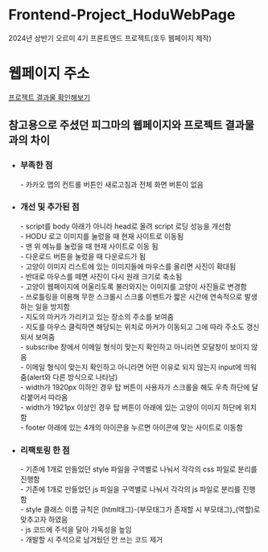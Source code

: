 # Frontend-Project_HoduWebPage
2024년 상반기 오르미 4기 프론트엔드 프로젝트(호두 웹페이지 제작)

<h1>웹페이지 주소</h1>
<a href="https://allewis0201.github.io/Frontend-Project_HoduWebPage/FE_Project/FE_Project.html">프로젝트 결과물 확인해보기 </a>



<h2>참고용으로 주셨던 피그마의 웹페이지와 프로젝트 결과물과의 차이</h2>

- <h3>부족한 점</h3>
  - 카카오 맵의 컨트롤 버튼인 새로고침과 전체 화면 버튼이 없음<br>
- <h3>개선 및 추가된 점</h3>
  - script를 body 아래가 아니라 head로 올려 script 로딩 성능을 개선함<br>
  - HODU 로고 이미지를 눌렀을 때 현재 사이트로 이동됨<br>
  - 맨 위 메뉴를 눌렀을 때 현재 사이트로 이동 됨<br>
  - 다운로드 버튼을 눌렀을 때 다운로드가 됨<br>
  - 고양이 이미지 리스트에 있는 이미지들에 마우스를 올리면 사진이 확대됨<br>
  - 반대로 마우스를 떼면 사진이 다시 원래 크기로 축소됨<br>
  - 고양이 웹페이지에 어울리도록 불러와지는 이미지를 고양이 사진들로 변경함<br>
  - 쓰로틀링을 이용해 무한 스크롤시 스크롤 이벤트가 짧은 시간에 연속적으로 발생하는 일을 방지함<br>
  - 지도의 마커가 가리키고 있는 장소의 주소를 보여줌<br>
  - 지도를 마우스 클릭하면 해당되는 위치로 마커가 이동되고 그에 따라 주소도 갱신되서 보여줌<br>
  - subscribe 창에서 이메일 형식이 맞는지 확인하고 아니라면 모달창이 보이지 않음<br>
  - 이메일 형식이 맞는지 확인하고 아니라면 어떤 이유로 되지 않는지 input에 띄워줌(alert와 다른 방식으로 나타남)<br>
  - width가 1920px 이하인 경우 탑 버튼이 사용자가 스크롤을 해도 우측 하단에 달라붙어서 따라옴<br>
  - width가 1921px 이상인 경우 탑 버튼이 아래에 있는 고양이 이미지 하단에 위치함<br>
  - footer 아래에 있는 4개의 아이콘을 누르면 아이콘에 맞는 사이트로 이동함<br>
- <h3>리팩토링 한 점</h3>
  - 기존에 1개로 만들었던 style 파일을 구역별로 나눠서 각각의 css 파일로 분리를 진행함<br>
  - 기존에 1개로 만들었던 js 파일을 구역별로 나눠서 각각의 js 파일로 분리를 진행함<br>
  - style 클래스 이름 규칙은 (html태그)-(부모태그가 존재할 시 부모태그)_(역할)로 맞추고자 하였음<br>
  - js 코드에 주석을 달아 가독성을 높임<br>
  - 개발할 시 주석으로 남겨뒀던 안 쓰는 코드 제거<br>

